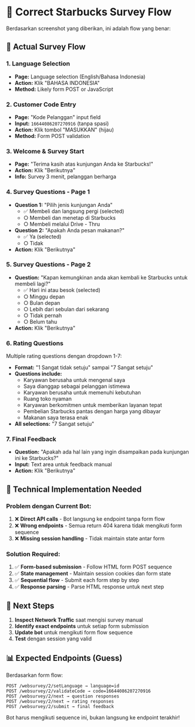 # 🎯 Correct Starbucks Survey Flow

Berdasarkan screenshot yang diberikan, ini adalah flow yang benar:

## 📱 Actual Survey Flow

### 1. Language Selection
- **Page:** Language selection (English/Bahasa Indonesia)
- **Action:** Klik "BAHASA INDONESIA"
- **Method:** Likely form POST or JavaScript

### 2. Customer Code Entry  
- **Page:** "Kode Pelanggan" input field
- **Input:** `16644086207270916` (tanpa spasi)
- **Action:** Klik tombol "MASUKKAN" (hijau)
- **Method:** Form POST validation

### 3. Welcome & Survey Start
- **Page:** "Terima kasih atas kunjungan Anda ke Starbucks!"
- **Action:** Klik "Berikutnya"
- **Info:** Survey 3 menit, pelanggan berharga

### 4. Survey Questions - Page 1
- **Question 1:** "Pilih jenis kunjungan Anda"
  - ✅ Membeli dan langsung pergi (selected)
  - ○ Membeli dan menetap di Starbucks  
  - ○ Membeli melalui Drive - Thru
- **Question 2:** "Apakah Anda pesan makanan?"
  - ✅ Ya (selected)
  - ○ Tidak
- **Action:** Klik "Berikutnya"

### 5. Survey Questions - Page 2  
- **Question:** "Kapan kemungkinan anda akan kembali ke Starbucks untuk membeli lagi?"
  - ✅ Hari ini atau besok (selected)
  - ○ Minggu depan
  - ○ Bulan depan
  - ○ Lebih dari sebulan dari sekarang
  - ○ Tidak pernah
  - ○ Belum tahu
- **Action:** Klik "Berikutnya"

### 6. Rating Questions
Multiple rating questions dengan dropdown 1-7:
- **Format:** "1 Sangat tidak setuju" sampai "7 Sangat setuju"
- **Questions include:**
  - Karyawan berusaha untuk mengenal saya
  - Saya dianggap sebagai pelanggan istimewa  
  - Karyawan berusaha untuk memenuhi kebutuhan
  - Ruang toko nyaman
  - Karyawan berkomitmen untuk memberikan layanan tepat
  - Pembelian Starbucks pantas dengan harga yang dibayar
  - Makanan saya terasa enak
- **All selections:** "7 Sangat setuju"

### 7. Final Feedback
- **Question:** "Apakah ada hal lain yang ingin disampaikan pada kunjungan ini ke Starbucks?"
- **Input:** Text area untuk feedback manual
- **Action:** Klik "Berikutnya"

## 🔧 Technical Implementation Needed

### Problem dengan Current Bot:
1. ❌ **Direct API calls** - Bot langsung ke endpoint tanpa form flow
2. ❌ **Wrong endpoints** - Semua return 404 karena tidak mengikuti form sequence
3. ❌ **Missing session handling** - Tidak maintain state antar form

### Solution Required:
1. ✅ **Form-based submission** - Follow HTML form POST sequence  
2. ✅ **State management** - Maintain session cookies dan form state
3. ✅ **Sequential flow** - Submit each form step by step
4. ✅ **Response parsing** - Parse HTML response untuk next step

## 🚀 Next Steps

1. **Inspect Network Traffic** saat mengisi survey manual
2. **Identify exact endpoints** untuk setiap form submission
3. **Update bot** untuk mengikuti form flow sequence  
4. **Test** dengan session yang valid

## 📊 Expected Endpoints (Guess)

Berdasarkan form flow:
```
POST /websurvey/2/setLanguage → language=id
POST /websurvey/2/validateCode → code=16644086207270916  
POST /websurvey/2/next → question responses
POST /websurvey/2/next → rating responses
POST /websurvey/2/submit → final feedback
```

Bot harus mengikuti sequence ini, bukan langsung ke endpoint terakhir!